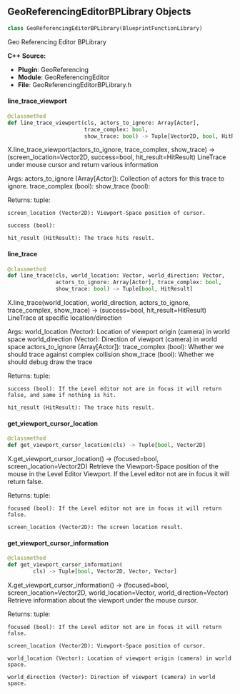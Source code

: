 ## GeoReferencingEditorBPLibrary Objects

```python
class GeoReferencingEditorBPLibrary(BlueprintFunctionLibrary)
```

Geo Referencing Editor BPLibrary

**C++ Source:**

- **Plugin**: GeoReferencing
- **Module**: GeoReferencingEditor
- **File**: GeoReferencingEditorBPLibrary.h

<a id="unreal.GeoReferencingEditorBPLibrary.line_trace_viewport"></a>

#### line_trace_viewport

```python
@classmethod
def line_trace_viewport(cls, actors_to_ignore: Array[Actor],
                        trace_complex: bool,
                        show_trace: bool) -> Tuple[Vector2D, bool, HitResult]
```

X.line_trace_viewport(actors_to_ignore, trace_complex, show_trace) -> (screen_location=Vector2D, success=bool, hit_result=HitResult)
LineTrace under mouse cursor and return various information

Args:
    actors_to_ignore (Array[Actor]): Collection of actors for this trace to ignore.
    trace_complex (bool): 
    show_trace (bool): 

Returns:
    tuple: 

    screen_location (Vector2D): Viewport-Space position of cursor.

    success (bool): 

    hit_result (HitResult): The trace hits result.

<a id="unreal.GeoReferencingEditorBPLibrary.line_trace"></a>

#### line_trace

```python
@classmethod
def line_trace(cls, world_location: Vector, world_direction: Vector,
               actors_to_ignore: Array[Actor], trace_complex: bool,
               show_trace: bool) -> Tuple[bool, HitResult]
```

X.line_trace(world_location, world_direction, actors_to_ignore, trace_complex, show_trace) -> (success=bool, hit_result=HitResult)
LineTrace at specific location/direction

Args:
    world_location (Vector): Location of viewport origin (camera) in world space
    world_direction (Vector): Direction of viewport (camera) in world space
    actors_to_ignore (Array[Actor]): 
    trace_complex (bool): Whether we should trace against complex collision
    show_trace (bool): Whether we should debug draw the trace

Returns:
    tuple: 

    success (bool): If the Level editor not are in focus it will return false, and same if nothing is hit.

    hit_result (HitResult): The trace hits result.

<a id="unreal.GeoReferencingEditorBPLibrary.get_viewport_cursor_location"></a>

#### get_viewport_cursor_location

```python
@classmethod
def get_viewport_cursor_location(cls) -> Tuple[bool, Vector2D]
```

X.get_viewport_cursor_location() -> (focused=bool, screen_location=Vector2D)
Retrieve the Viewport-Space position of the mouse in the Level Editor Viewport. If the Level editor not are in focus it will return false.

Returns:
    tuple: 

    focused (bool): If the Level editor not are in focus it will return false.

    screen_location (Vector2D): The screen location result.

<a id="unreal.GeoReferencingEditorBPLibrary.get_viewport_cursor_information"></a>

#### get_viewport_cursor_information

```python
@classmethod
def get_viewport_cursor_information(
        cls) -> Tuple[bool, Vector2D, Vector, Vector]
```

X.get_viewport_cursor_information() -> (focused=bool, screen_location=Vector2D, world_location=Vector, world_direction=Vector)
Retrieve information about the viewport under the mouse cursor.

Returns:
    tuple: 

    focused (bool): If the Level editor not are in focus it will return false.

    screen_location (Vector2D): Viewport-Space position of cursor.

    world_location (Vector): Location of viewport origin (camera) in world space.

    world_direction (Vector): Direction of viewport (camera) in world space.

<a id="unreal.GooglePADFunctionLibrary"></a>